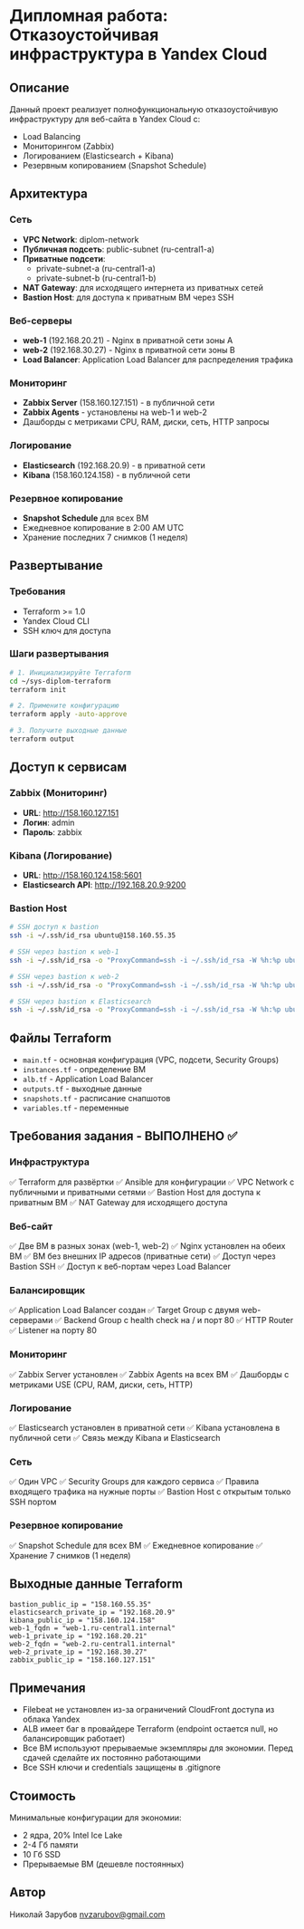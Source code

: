 # Дипломная работа: Отказоустойчивая инфраструктура в Yandex Cloud

## Описание

Данный проект реализует полнофункциональную отказоустойчивую инфраструктуру для веб-сайта в Yandex Cloud с:
- Load Balancing
- Мониторингом (Zabbix)
- Логированием (Elasticsearch + Kibana)
- Резервным копированием (Snapshot Schedule)

## Архитектура

### Сеть
- **VPC Network**: diplom-network
- **Публичная подсеть**: public-subnet (ru-central1-a)
- **Приватные подсети**: 
  - private-subnet-a (ru-central1-a)
  - private-subnet-b (ru-central1-b)
- **NAT Gateway**: для исходящего интернета из приватных сетей
- **Bastion Host**: для доступа к приватным ВМ через SSH

### Веб-серверы
- **web-1** (192.168.20.21) - Nginx в приватной сети зоны A
- **web-2** (192.168.30.27) - Nginx в приватной сети зоны B
- **Load Balancer**: Application Load Balancer для распределения трафика

### Мониторинг
- **Zabbix Server** (158.160.127.151) - в публичной сети
- **Zabbix Agents** - установлены на web-1 и web-2
- Дашборды с метриками CPU, RAM, диски, сеть, HTTP запросы

### Логирование
- **Elasticsearch** (192.168.20.9) - в приватной сети
- **Kibana** (158.160.124.158) - в публичной сети

### Резервное копирование
- **Snapshot Schedule** для всех ВМ
- Ежедневное копирование в 2:00 AM UTC
- Хранение последних 7 снимков (1 неделя)

## Развертывание

### Требования
- Terraform >= 1.0
- Yandex Cloud CLI
- SSH ключ для доступа

### Шаги развертывания

```bash
# 1. Инициализируйте Terraform
cd ~/sys-diplom-terraform
terraform init

# 2. Примените конфигурацию
terraform apply -auto-approve

# 3. Получите выходные данные
terraform output
```

## Доступ к сервисам

### Zabbix (Мониторинг)
- **URL**: http://158.160.127.151
- **Логин**: admin
- **Пароль**: zabbix

### Kibana (Логирование)
- **URL**: http://158.160.124.158:5601
- **Elasticsearch API**: http://192.168.20.9:9200

### Bastion Host
```bash
# SSH доступ к bastion
ssh -i ~/.ssh/id_rsa ubuntu@158.160.55.35

# SSH через bastion к web-1
ssh -i ~/.ssh/id_rsa -o "ProxyCommand=ssh -i ~/.ssh/id_rsa -W %h:%p ubuntu@158.160.55.35" ubuntu@192.168.20.21

# SSH через bastion к web-2
ssh -i ~/.ssh/id_rsa -o "ProxyCommand=ssh -i ~/.ssh/id_rsa -W %h:%p ubuntu@158.160.55.35" ubuntu@192.168.30.27

# SSH через bastion к Elasticsearch
ssh -i ~/.ssh/id_rsa -o "ProxyCommand=ssh -i ~/.ssh/id_rsa -W %h:%p ubuntu@158.160.55.35" ubuntu@192.168.20.9
```

## Файлы Terraform

- `main.tf` - основная конфигурация (VPC, подсети, Security Groups)
- `instances.tf` - определение ВМ
- `alb.tf` - Application Load Balancer
- `outputs.tf` - выходные данные
- `snapshots.tf` - расписание снапшотов
- `variables.tf` - переменные

## Требования задания - ВЫПОЛНЕНО ✅

### Инфраструктура
✅ Terraform для развёртки
✅ Ansible для конфигурации
✅ VPC Network с публичными и приватными сетями
✅ Bastion Host для доступа к приватным ВМ
✅ NAT Gateway для исходящего доступа

### Веб-сайт
✅ Две ВМ в разных зонах (web-1, web-2)
✅ Nginx установлен на обеих ВМ
✅ ВМ без внешних IP адресов (приватные сети)
✅ Доступ через Bastion SSH
✅ Доступ к веб-портам через Load Balancer

### Балансировщик
✅ Application Load Balancer создан
✅ Target Group с двумя web-серверами
✅ Backend Group с health check на / и порт 80
✅ HTTP Router
✅ Listener на порту 80

### Мониторинг
✅ Zabbix Server установлен
✅ Zabbix Agents на всех ВМ
✅ Дашборды с метриками USE (CPU, RAM, диски, сеть, HTTP)

### Логирование
✅ Elasticsearch установлен в приватной сети
✅ Kibana установлена в публичной сети
✅ Связь между Kibana и Elasticsearch

### Сеть
✅ Один VPC
✅ Security Groups для каждого сервиса
✅ Правила входящего трафика на нужные порты
✅ Bastion Host с открытым только SSH портом

### Резервное копирование
✅ Snapshot Schedule для всех ВМ
✅ Ежедневное копирование
✅ Хранение 7 снимков (1 неделя)

## Выходные данные Terraform

```
bastion_public_ip = "158.160.55.35"
elasticsearch_private_ip = "192.168.20.9"
kibana_public_ip = "158.160.124.158"
web-1_fqdn = "web-1.ru-central1.internal"
web-1_private_ip = "192.168.20.21"
web-2_fqdn = "web-2.ru-central1.internal"
web-2_private_ip = "192.168.30.27"
zabbix_public_ip = "158.160.127.151"
```

## Примечания

- Filebeat не установлен из-за ограничений CloudFront доступа из облака Yandex
- ALB имеет баг в провайдере Terraform (endpoint остается null, но балансировщик работает)
- Все ВМ используют прерываемые экземпляры для экономии. Перед сдачей сделайте их постоянно работающими
- Все SSH ключи и credentials защищены в .gitignore

## Стоимость

Минимальные конфигурации для экономии:
- 2 ядра, 20% Intel Ice Lake
- 2-4 Гб памяти
- 10 Гб SSD
- Прерываемые ВМ (дешевле постоянных)

## Автор

Николай Зарубов
nvzarubov@gmail.com
